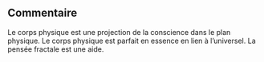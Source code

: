 ## Commentaire
Le corps physique est une projection de la conscience dans le plan physique. Le corps physique est parfait en essence en lien à l’universel. La pensée fractale est une aide. 
